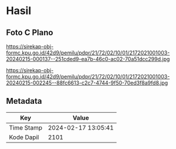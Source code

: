 # Hasil

## Foto C Plano

https://sirekap-obj-formc.kpu.go.id/42d9/pemilu/pdpr/21/72/02/10/01/2172021001003-20240215-000137--251cded9-ea7b-46c0-ac02-70a51dcc299d.jpg

https://sirekap-obj-formc.kpu.go.id/42d9/pemilu/pdpr/21/72/02/10/01/2172021001003-20240215-002245--88fc6613-c2c7-4744-9f50-70ed3f8a9fd8.jpg


## Metadata

| Key        | Value               |
| ---------- | ------------------- |
| Time Stamp | 2024-02-17 13:05:41 |
| Kode Dapil | 2101                |



